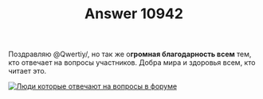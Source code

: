 ﻿---
title: "Answer 10942"
se.owner.user_id: 287601
se.owner.display_name: "Билолбек Атабеков"
se.owner.link: "https://ru.meta.stackoverflow.com/users/287601/%d0%91%d0%b8%d0%bb%d0%be%d0%bb%d0%b1%d0%b5%d0%ba-%d0%90%d1%82%d0%b0%d0%b1%d0%b5%d0%ba%d0%be%d0%b2"
se.answer_id: 10942
se.question_id: 10924
se.post_type: answer
se.is_accepted: False
---
<p>Поздравляю @Qwertiy/, но так же о<strong>громная благодарность всем</strong> тем, кто отвечает на вопросы участников. Добра мира и здоровья всем, кто читает это.</p>
<p><a href="https://i.stack.imgur.com/zrpAV.jpg" rel="nofollow noreferrer"><img src="https://i.stack.imgur.com/zrpAV.jpg" alt="Люди которые отвечают на вопросы в форуме" /></a></p>
